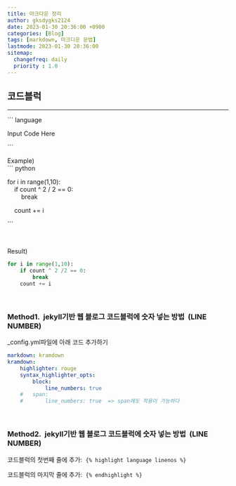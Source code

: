 ```yaml
---
title: 마크다운 정리
author: gksdygks2124
date: 2023-01-30 20:36:00 +0900
categories: [Blog]
tags: [markdown, 마크다운 문법]
lastmode: 2023-01-30 20:36:00
sitemap:
  changefreq: daily
  priority : 1.0
---
```


## <b>코드블럭</b>
---
<span>```</span> language

Input Code Here

<span>```</span>

Example)  
<span>```</span> python

for i in range(1,10):  
&nbsp;&nbsp;&nbsp;&nbsp;if count ^ 2 / 2 == 0:  
&nbsp;&nbsp;&nbsp;&nbsp;&nbsp;&nbsp;&nbsp;&nbsp;break
    
&nbsp;&nbsp;&nbsp;&nbsp;count += i

<span>```</span>

<br>

Result)
```python
for i in range(1,10):
    if count ^ 2 /2 == 0:
        break
    count += i
```

<br>

### <b>Method1.&nbsp;&nbsp;jekyll기반 웹 블로그 코드블럭에 숫자 넣는 방법 &nbsp;(LINE NUMBER)</b>
_config.yml파일에 아래 코드 추가하기
```yml
markdown: kramdown
kramdown:
    highlighter: rouge
    syntax_highlighter_opts:
        block:
            line_numbers: true
    #   span:
    #       line_numbers: true  => span에도 적용이 가능하다
```

<br>

### <b>Method2.&nbsp;&nbsp;jekyll기반 웹 블로그 코드블럭에 숫자 넣는 방법 &nbsp;(LINE NUMBER)</b>
코드블럭의 첫번째 줄에 추가: &nbsp;`{% highlight language linenos %}`

코드블럭의 마지막 줄에 추가: &nbsp;`{% endhighlight %}`
